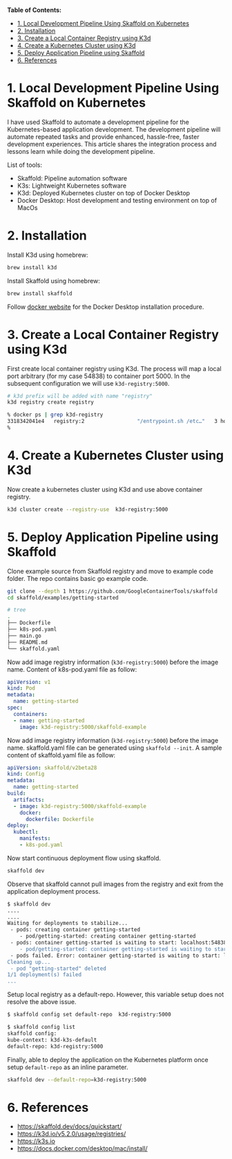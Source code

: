 
**Table of Contents:**
- [1. Local Development Pipeline Using Skaffold on Kubernetes](#1-local-development-pipeline-using-skaffold-on-kubernetes)
- [2. Installation](#2-installation)
- [3. Create a Local Container Registry using K3d](#3-create-a-local-container-registry-using-k3d)
- [4. Create a Kubernetes Cluster using K3d](#4-create-a-kubernetes-cluster-using-k3d)
- [5. Deploy Application Pipeline using Skaffold](#5-deploy-application-pipeline-using-skaffold)
- [6. References](#6-references)


# 1. Local Development Pipeline Using Skaffold on Kubernetes 

I have used Skaffold to automate a development pipeline for the Kubernetes-based application development. The development pipeline will automate repeated tasks and provide enhanced, hassle-free, faster development experiences. This article shares the integration process and lessons learn while doing the development pipeline.

List of tools:
- Skaffold: Pipeline automation software
- K3s: Lightweight Kubernetes software
- K3d: Deployed Kubernetes cluster on top of  Docker Desktop
- Docker Desktop: Host development and testing environment on top of MacOs 


# 2. Installation 

Install K3d using homebrew:
```bash
brew install k3d
```

Install Skaffold using homebrew:
```bash
brew install skaffold
```

Follow [docker website](https://docs.docker.com/desktop/mac/install/) for the Docker Desktop installation procedure.

# 3. Create a Local Container Registry using K3d

First create local container registry using K3d. The process will map a local port arbitrary (for my case 54838) to container port 5000. In the subsequent configuration we will use `k3d-registry:5000`.  
```bash
# k3d prefix will be added with name "registry"
k3d registry create registry
```

```bash
% docker ps | grep k3d-registry
3318342041e4   registry:2                 "/entrypoint.sh /etc…"   3 hours ago   Up 3 hours    0.0.0.0:54838->5000/tcp           k3d-registry
%
```

# 4. Create a Kubernetes Cluster using K3d

Now create a kubernetes cluster using K3d and use above container registry.

```bash
k3d cluster create --registry-use  k3d-registry:5000
```



# 5. Deploy Application Pipeline using Skaffold


Clone example source from Skaffold registry and move to example code folder. The repo contains basic go example code. 
```bash
git clone --depth 1 https://github.com/GoogleContainerTools/skaffold
cd skaffold/examples/getting-started
```

```bash
# tree
.
├── Dockerfile
├── k8s-pod.yaml
├── main.go
├── README.md
└── skaffold.yaml
```

Now add image registry information (`k3d-registry:5000`) before the image name. Content of k8s-pod.yaml file as follow:
```yaml
apiVersion: v1
kind: Pod
metadata:
  name: getting-started
spec:
  containers:
  - name: getting-started
    image: k3d-registry:5000/skaffold-example
```    

Now add image registry information (`k3d-registry:5000`) before the image name. skaffold.yaml file can be generated using `skaffold --init`. A sample content of skaffold.yaml file as follow:
```yaml
apiVersion: skaffold/v2beta28
kind: Config
metadata:
  name: getting-started
build:
  artifacts:
  - image: k3d-registry:5000/skaffold-example
    docker:
      dockerfile: Dockerfile
deploy:
  kubectl:
    manifests:
    - k8s-pod.yaml
```

Now start continuous deployment flow using skaffold. 
```bash
skaffold dev
```


Observe that skaffold cannot pull images from the registry and exit from the application deployment process.
```bash
$ skaffold dev
....
....
Waiting for deployments to stabilize...
 - pods: creating container getting-started
    - pod/getting-started: creating container getting-started
 - pods: container getting-started is waiting to start: localhost:54838/k3d-registry_5000_skaffold-example:8f4e453-dirty@sha256:fff5b4a514471d41cb038ac8e5ed00e9182b0bfc10f0b6e91afc8fbe7db4cd45 can't be pulled
    - pod/getting-started: container getting-started is waiting to start: localhost:54838/k3d-registry_5000_skaffold-example:8f4e453-dirty@sha256:fff5b4a514471d41cb038ac8e5ed00e9182b0bfc10f0b6e91afc8fbe7db4cd45 can't be pulled
 - pods failed. Error: container getting-started is waiting to start: localhost:54838/k3d-registry_5000_skaffold-example:8f4e453-dirty@sha256:fff5b4a514471d41cb038ac8e5ed00e9182b0bfc10f0b6e91afc8fbe7db4cd45 can't be pulled.
Cleaning up...
 - pod "getting-started" deleted
1/1 deployment(s) failed
...
```

Setup local registry as a default-repo. However, this variable setup does not resolve the above issue.
```bash
$ skaffold config set default-repo  k3d-registry:5000

$ skaffold config list                               
skaffold config: 
kube-context: k3d-k3s-default
default-repo: k3d-registry:5000
```


Finally, able to deploy the application on the Kubernetes platform once setup `default-repo` as an inline parameter.

```bash
skaffold dev --default-repo=k3d-registry:5000
 ```




# 6. References
- https://skaffold.dev/docs/quickstart/
- https://k3d.io/v5.2.0/usage/registries/
- https://k3s.io
- https://docs.docker.com/desktop/mac/install/
